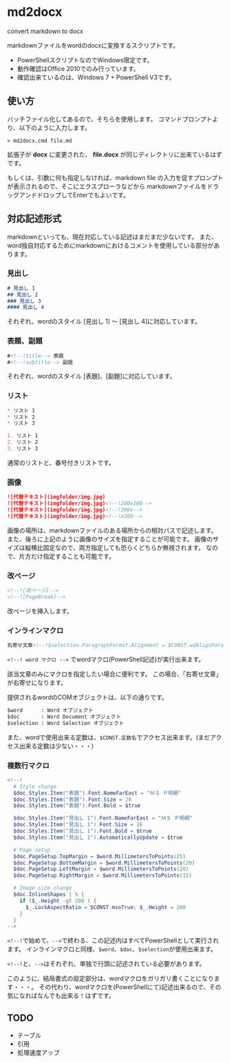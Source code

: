 md2docx
=======

convert markdown to docx

markdownファイルをwordのdocxに変換するスクリプトです。
* PowerShellスクリプトなのでWindows限定です。
* 動作確認はOffice 2010でのみ行っています。
* 確認出来ているのは、Windows 7 + PowerShell V3です。

使い方
------

バッチファイル化してあるので、そちらを使用します。
コマンドプロンプトより、以下のように入力します。

```Batchfile
> md2docx.cmd file.md
```

拡張子が **docx** に変更された、 **file.docx** が同じディレクトリに出来ているはずです。

もしくは、引数に何も指定しなければ、markdown file の入力を促すプロンプトが表示されるので、そこにエクスプローラなどから markdownファイルをドラッグアンドドロップしてEnterでもよいです。

対応記述形式
------------

markdownといっても、現在対応している記述はまだまだ少ないです。
また、word独自対応するためにmarkdownにおけるコメントを使用している部分があります。

### 見出し

```Markdown
# 見出し 1
## 見出し 2
### 見出し 3
#### 見出し 4
```

それぞれ、wordのスタイル [見出し 1] 〜 [見出し 4]に対応しています。

### 表題、副題

```Markdown
#<!--!title--> 表題
#<!--!subtitle--> 副題
```

それぞれ、wordのスタイル [表題]、[副題]に対応しています。

### リスト

```Markdown
* リスト 1
* リスト 2
* リスト 3

1. リスト 1
2. リスト 2
3. リスト 3
```

通常のリストと、番号付きリストです。

### 画像

```Markdown
![代替テキスト](imgfolder/img.jpg)
![代替テキスト](imgfolder/img.jpg)<!--!200x100-->
![代替テキスト](imgfolder/img.jpg)<!--!300x-->
![代替テキスト](imgfolder/img.jpg)<!--!x200-->
```

画像の場所は、markdownファイルのある場所からの相対パスで記述します。
また、後ろに上記のように画像のサイズを指定することが可能です。
画像のサイズは縦横比固定なので、両方指定しても恐らくどちらか無視されます。
なので、片方だけ指定することも可能です。

### 改ページ

```Markdown
<!--![改ページ]-->
<!--![PageBreak]-->
```

改ページを挿入します。

### インラインマクロ

```Markdown
右寄せ文章<!--!$selection.ParagraphFormat.Alignment = $CONST.wdAlignParagraphRight-->
```

`<!--! word マクロ -->` でwordマクロ(PowerShell記述)が実行出来ます。

該当文章のみにマクロを指定したい場合に便利です。
この場合、「右寄せ文章」が右寄せになります。

提供されるwordのCOMオブジェクトは、以下の通りです。

```Markdown
$word      : Word オブジェクト
$doc       : Word Document オブジェクト
$selection : Word Selection オブジェクト
```

また、wordで使用出来る定数は、`$CONST.定数名`でアクセス出来ます。(まだアクセス出来る定数は少ない・・・)

### 複数行マクロ

```PowerShell
<!--!
  # Style change
  $doc.Styles.Item("表題").Font.NameFarEast = "ＭＳ Ｐ明朝"
  $doc.Styles.Item("表題").Font.Size = 20
  $doc.Styles.Item("表題").Font.Bold = $true

  $doc.Styles.Item("見出し 1").Font.NameFarEast = "ＭＳ Ｐ明朝"
  $doc.Styles.Item("見出し 1").Font.Size = 16
  $doc.Styles.Item("見出し 1").Font.Bold = $true
  $doc.Styles.Item("見出し 1").AutomaticallyUpdate = $true

  # Page setup
  $doc.PageSetup.TopMargin = $word.MillimetersToPoints(25)
  $doc.PageSetup.BottomMargin = $word.MillimetersToPoints(20)
  $doc.PageSetup.LeftMargin = $word.MillimetersToPoints(20)
  $doc.PageSetup.RightMargin = $word.MillimetersToPoints(15)

  # Image size change
  $doc.InlineShapes | % {
    if ($_.Height -gt 200 ) {
      $_.LockAspectRatio = $CONST.msoTrue; $_.Height = 200
    }
  }
-->
```

`<!--!`で始めて、`-->`で終わる、この記述内はすべてPowerShellとして実行されます。
インラインマクロと同様、`$word`、`$doc`、`$selection`が使用出来ます。

`<!--!`と、`-->`はそれぞれ、単独で行頭に記述されている必要があります。

このように、結局書式の設定部分は、wordマクロをガリガリ書くことになります・・・。
その代わり、wordマクロを(PowerShellにて)記述出来るので、その気になればなんでも出来る！はずです。

TODO
----

* テーブル
* 引用
* 処理速度アップ

